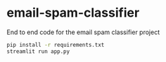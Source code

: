 # email-spam-classifier
End to end code for the email spam classifier project

```sh
pip install -r requirements.txt
streamlit run app.py
```